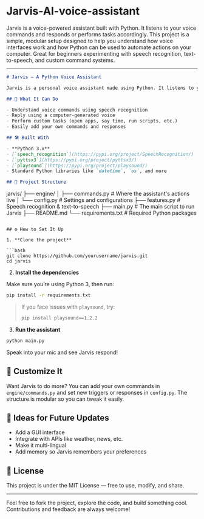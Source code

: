# Jarvis-AI-voice-assistant

Jarvis is a voice-powered assistant built with Python. It listens to your voice commands and responds or performs tasks accordingly. This project is a simple, modular setup designed to help you understand how voice interfaces work and how Python can be used to automate actions on your computer. Great for beginners experimenting with speech recognition, text-to-speech, and custom command systems.

---

```markdown
# Jarvis – A Python Voice Assistant

Jarvis is a personal voice assistant made using Python. It listens to your voice, understands what you’re asking, and responds out loud or performs an action. Think of it as a small step towards building your own smart assistant like Siri or Alexa — but open-source and customizable.

## 🚀 What It Can Do

- Understand voice commands using speech recognition
- Reply using a computer-generated voice
- Perform custom tasks (open apps, say time, run scripts, etc.)
- Easily add your own commands and responses

## 🛠️ Built With

- **Python 3.x**
- [`speech_recognition`](https://pypi.org/project/SpeechRecognition/)
- [`pyttsx3`](https://pypi.org/project/pyttsx3/)
- [`playsound`](https://pypi.org/project/playsound/)
- Standard Python libraries like `datetime`, `os`, and more

## 📁 Project Structure

```
jarvis/
├── engine/
│   ├── commands.py        # Where the assistant's actions live
│   └── config.py          # Settings and configurations
├── features.py            # Speech recognition & text-to-speech
├── main.py                # The main script to run Jarvis
├── README.md
└── requirements.txt       # Required Python packages
```

## ⚙️ How to Set It Up

1. **Clone the project**

```bash
git clone https://github.com/yourusername/jarvis.git
cd jarvis
```

2. **Install the dependencies**

Make sure you’re using Python 3, then run:

```bash
pip install -r requirements.txt
```

> If you face issues with `playsound`, try:
> ```bash
> pip install playsound==1.2.2
> ```

3. **Run the assistant**

```bash
python main.py
```

Speak into your mic and see Jarvis respond!

## 🎯 Customize It

Want Jarvis to do more? You can add your own commands in `engine/commands.py` and set new triggers or responses in `config.py`. The structure is modular so you can tweak it easily.

## 🔮 Ideas for Future Updates

- Add a GUI interface
- Integrate with APIs like weather, news, etc.
- Make it multi-lingual
- Add memory so Jarvis remembers your preferences

## 📄 License

This project is under the MIT License — free to use, modify, and share.

---

Feel free to fork the project, explore the code, and build something cool. Contributions and feedback are always welcome!
```
